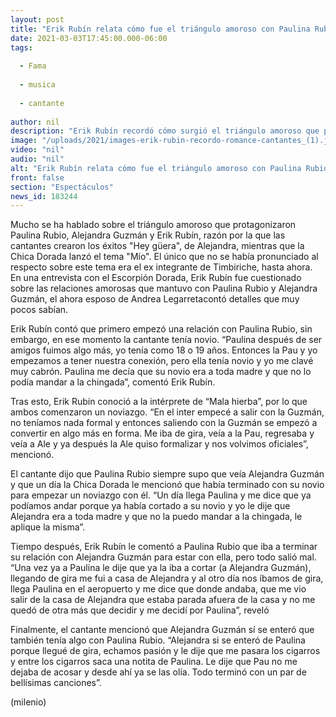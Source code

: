 ```yaml
---
layout: post
title: "Erik Rubín relata cómo fue el triángulo amoroso con Paulina Rubio y Alejandra Guzmán"
date: 2021-03-03T17:45:00.000-06:00
tags:
  
  - Fama
  
  - musica
  
  - cantante
  
author: nil
description: "Erik Rubín recordó cómo surgió el triángulo amoroso que protagonizó con Paulina Rubio y Alejandra Guzmán, y, a quien de lados eligió. "
image: "/uploads/2021/images-erik-rubin-recordo-romance-cantantes_(1).jpg"
video: "nil"
audio: "nil"
alt: "Erik Rubín relata cómo fue el triángulo amoroso con Paulina Rubio y Alejandra Guzmán"
front: false
section: "Espectáculos"
news_id: 183244
---
```


Mucho se ha hablado sobre el triángulo amoroso que protagonizaron Paulina Rubio, Alejandra Guzmán y Erik Rubín, razón por la que las cantantes crearon los éxitos "Hey güera", de Alejandra, mientras que la Chica Dorada lanzó el tema "Mío". El único que no se había pronunciado al respecto sobre este tema era el ex integrante de Timbiriche, hasta ahora. En una entrevista con el Escorpión Dorada, Erik Rubín fue cuestionado sobre las relaciones amorosas que mantuvo con Paulina Rubio y Alejandra Guzmán, el ahora esposo de Andrea Legarretacontó detalles que muy pocos sabían. 

Erik Rubín contó que primero empezó una relación con Paulina Rubio, sin embargo, en ese momento la cantante tenía novio. “Paulina después de ser amigos fuimos algo más, yo tenía como 18 o 19 años. Entonces la Pau y yo empezamos a tener nuestra conexión, pero ella tenía novio y yo me clavé muy cabrón. Paulina me decía que su novio era a toda madre y que no lo podía mandar a la chingada”, comentó Erik Rubín. 

Tras esto, Erik Rubín conoció a la intérprete de “Mala hierba”, por lo que ambos comenzaron un noviazgo. “En el inter empecé a salir con la Guzmán, no teníamos nada formal y entonces saliendo con la Guzmán se empezó a convertir en algo más en forma. Me iba de gira, veía a la Pau, regresaba y veía a Ale y ya después la Ale quiso formalizar y nos volvimos oficiales”, mencionó. 

El cantante dijo que Paulina Rubio siempre supo que veía Alejandra Guzmán y que un día la Chica Dorada le mencionó que había terminado con su novio para empezar un noviazgo con él. “Un día llega Paulina y me dice que ya podíamos andar porque ya había cortado a su novio y yo le dije que Alejandra era a toda madre y que no la puedo mandar a la chingada, le aplique la misma”. 

Tiempo después, Erik Rubín le comentó a Paulina Rubio que iba a terminar su relación con Alejandra Guzmán para estar con ella, pero todo salió mal. “Una vez ya a Paulina le dije que ya la iba a cortar (a Alejandra Guzmán), llegando de gira me fui a casa de Alejandra y al otro día nos íbamos de gira, llega Paulina en el aeropuerto y me dice que donde andaba, que me vio salir de la casa de Alejandra que estaba parada afuera de la casa y no me quedó de otra más que decidir y me decidí por Paulina”, reveló 

Finalmente, el cantante mencionó que Alejandra Guzmán sí se enteró que también tenía algo con Paulina Rubio. “Alejandra si se enteró de Paulina porque llegué de gira, echamos pasión y le dije que me pasara los cigarros y entre los cigarros saca una notita de Paulina. Le dije que Pau no me dejaba de acosar y desde ahí ya se las olía. Todo terminó con un par de bellísimas canciones”. 

(milenio)